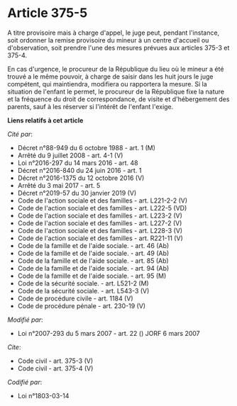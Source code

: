 # Article 375-5

A titre provisoire mais à charge d'appel, le juge peut, pendant l'instance, soit ordonner la remise provisoire du mineur à un
centre d'accueil ou d'observation, soit prendre l'une des mesures prévues aux articles 375-3 et 375-4. 

En cas d'urgence, le procureur de la République du lieu où le mineur a été trouvé a le même pouvoir, à charge de saisir dans
les huit jours le juge compétent, qui maintiendra, modifiera ou rapportera la mesure. Si la situation de l'enfant le permet,
le procureur de la République fixe la nature et la fréquence du droit de correspondance, de visite et d'hébergement des
parents, sauf à les réserver si l'intérêt de l'enfant l'exige.

**Liens relatifs à cet article**

_Cité par_:

  - Décret n°88-949 du 6 octobre 1988 - art. 1 (M)
  - Arrêté du 9 juillet 2008 - art. 4-1 (V)
  - Loi n°2016-297 du 14 mars 2016 - art. 48
  - Décret n°2016-840 du 24 juin 2016 - art. 1
  - Décret n°2016-1375 du 12 octobre 2016 (V)
  - Arrêté du 3 mai 2017 - art. 5
  - Décret n°2019-57 du 30 janvier 2019 (V)
  - Code de l'action sociale et des familles - art. L221-2-2 (V)
  - Code de l'action sociale et des familles - art. L222-5 (VD)
  - Code de l'action sociale et des familles - art. L223-2 (V)
  - Code de l'action sociale et des familles - art. L227-2 (V)
  - Code de l'action sociale et des familles - art. L228-3 (V)
  - Code de l'action sociale et des familles - art. R221-11 (V)
  - Code de la famille et de l'aide sociale. - art. 46 (Ab)
  - Code de la famille et de l'aide sociale. - art. 49 (Ab)
  - Code de la famille et de l'aide sociale. - art. 85 (Ab)
  - Code de la famille et de l'aide sociale. - art. 94 (Ab)
  - Code de la famille et de l'aide sociale. - art. 95 (M)
  - Code de la sécurité sociale. - art. L521-2 (M)
  - Code de la sécurité sociale. - art. L543-3 (V)
  - Code de procédure civile - art. 1184 (V)
  - Code de procédure pénale - art. 230-19 (V)

_Modifié par_:

  - Loi n°2007-293 du 5 mars 2007 - art. 22 () JORF 6 mars 2007

_Cite_:

  - Code civil - art. 375-3 (V)
  - Code civil - art. 375-4 (V)

_Codifié par_:

  - Loi n°1803-03-14
